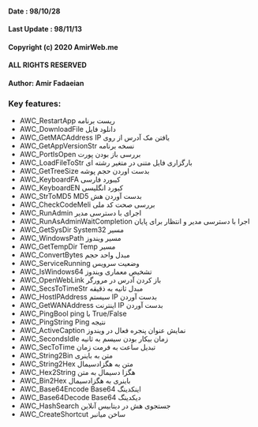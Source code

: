 #### Date : 98/10/28
#### Last Update : 98/11/13 
#### Copyright (c) 2020 AmirWeb.me 
#### ALL RIGHTS RESERVED 
#### Author: Amir Fadaeian


### Key features:
- AWC_RestartApp ریست برنامه 
- AWC_DownloadFile دانلود فایل 
- AWC_GetMACAddress IP یافتن مک آدرس از روی 
- AWC_GetAppVersionStr  نسخه برنامه 
- AWC_PortIsOpen بررسی باز بودن پورت 
- AWC_LoadFileToStr بارگزاری فایل متنی در متغیر رشته ای 
- AWC_GetTreeSize بدست اوردن حجم پوشه 
- AWC_KeyboardFA کیبورد فارسی 
- AWC_KeyboardEN کیورد انگلیسی 
- AWC_StrToMD5 MD5 بدست آوردن هش 
- AWC_CheckCodeMeli بررسی صحت کد ملی 
- AWC_RunAdmin اجرای با دسترسی مدیر 
- AWC_RunAsAdminWaitCompletion اجرا با دسترسی مدیر و انتظار برای پایان 
- AWC_GetSysDir System32 مسیر 
- AWC_WindowsPath مسیر ویندوز 
- AWC_GetTempDir Temp مسیر 
- AWC_ConvertBytes مبدل واحد حجم 
- AWC_ServiceRunning وضعیت سرویس 
- AWC_IsWindows64 تشخیص معماری ویندوز 
- AWC_OpenWebLink باز کردن آدرس در مرورگر 
- AWC_SecsToTimeStr مبدل ثانیه به ذقیقه 
- AWC_HostIPAddress سیستم IP بدست آوردن 
- AWC_GetWANAddress اینترنت IP بدست آوردن 
- AWC_PingBool ping با True/False 
- AWC_PingString Ping نتیجه 
- AWC_ActiveCaption نمایش عنوان پنجره فعال در ویندوز 
- AWC_SecondsIdle زمان بیکار بودن سیسم به ثانیه 
- AWC_SecToTime تبدیل ساعت به فرمت زمان 
- AWC_String2Bin متن به باینری 
- AWC_String2Hex متن به هگزادسیمال 
- AWC_Hex2String هگزا دسیمال به متن 
- AWC_Bin2Hex باینری به هگزادسیمال 
- AWC_Base64Encode Base64 اینکدینگ 
- AWC_Base64Decode Base64 دیکدینگ 
- AWC_HashSearch جستجوی هش در دیتابیس آنلاین 
- AWC_CreateShortcut    ساخن میانبر
